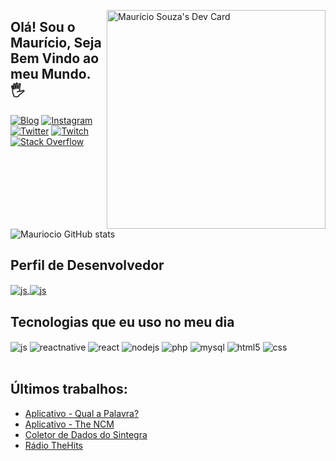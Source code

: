 <a href="https://app.daily.dev/mssoliveira"><img align="right" src="https://github.com/mssoliveira/mssoliveira/blob/main/devcard.svg" width="350" alt="Maurício Souza's Dev Card"/></a>

## Olá! Sou o Maurício, Seja Bem Vindo ao meu Mundo. 🖐️

[![Blog](https://img.shields.io/website?label=mauriciosouza.com.br&style=for-the-badge&url=https://mauriciosouza.com.br/)](https://mauriciosouza.com.br)
[![Instagram](https://img.shields.io/badge/Instagram-E4405F?style=for-the-badge&logo=instagram&logoColor=white)](https://www.instagram.com/_mauriciosouza/)
[![Twitter](https://img.shields.io/badge/Twitter-1DA1F2?style=for-the-badge&logo=twitter&logoColor=white)](https://twitter.com/mauricinsouza)
[![Twitch](https://img.shields.io/badge/Twitch-9146FF?style=for-the-badge&logo=twitch&logoColor=white)](https://www.twitch.tv/mauriicin/)
[![Stack Overflow](https://img.shields.io/badge/stackoverflow-916FF?style=for-the-badge&logo=stackoverflow&logoColor=white)](https://stackoverflow.com/users/11777214/maur%c3%adcio-souza)

![Mauriocio GitHub stats](https://github-readme-stats.vercel.app/api?username=mssoliveira&theme=dark&show_icons=true&count_private=true)


## Perfil de Desenvolvedor
<div style="display: inline_block">
  <a href="https://apps.apple.com/us/developer/mauricio-oliveira/id1675763974" target="_blank">
  <img align="center" alt="js" src="https://img.shields.io/badge/Apple-FFFFFF?style=for-the-badge&logo=apple&logoColor=black" />
  </a>
  <a href="https://play.google.com/store/apps/dev?id=8532575680035803312&hl=pt_BR&gl=US" target="_blank">
  <img align="center" alt="js" src="https://img.shields.io/badge/Android-FFFFFF?style=for-the-badge&logo=android&logoColor=black" />
  </a>
</div>

## Tecnologias que eu uso no meu dia

<div style="display: inline_block">
  <img align="center" alt="js" src="https://img.shields.io/badge/JavaScript-F7DF1E?style=for-the-badge&logo=javascript&logoColor=black" />
  <img align="center" alt="reactnative" src="https://img.shields.io/badge/React_Native-20232A?style=for-the-badge&logo=react&logoColor=61DAFB" />
  <img align="center" alt="react" src="https://img.shields.io/badge/React-20232A?style=for-the-badge&logo=react&logoColor=61DAFB" />
  <img align="center" alt="nodejs" src="https://img.shields.io/badge/Node.js-43853D?style=for-the-badge&logo=node.js&logoColor=white" />
  <img align="center" alt="php" src="https://img.shields.io/badge/PHP-777BB4?style=for-the-badge&logo=php&logoColor=white" />
  <img align="center" alt="mysql" src="https://img.shields.io/badge/MySQL-00000F?style=for-the-badge&logo=mysql&logoColor=white" />
  <img align="center" alt="html5" src="https://img.shields.io/badge/HTML5-E34F26?style=for-the-badge&logo=html5&logoColor=white" />
  <img align="center" alt="css" src="https://img.shields.io/badge/CSS3-1572B6?style=for-the-badge&logo=css3&logoColor=white" />
</div>

<br/>

## Últimos trabalhos:
- [Aplicativo - Qual a Palavra?](https://apps.apple.com/app/id6446209755)<br/>
- [Aplicativo - The NCM](https://play.google.com/store/apps/details?id=com.mauriciosouza.thencm&hl=pt_BR&gl=US)<br/>
- [Coletor de Dados do Sintegra](https://github.com/mauriicin/raspagem-de-dados-sintegra)<br/>
- [Rádio TheHits](https://github.com/mauriicin/Radio-The-Hits)<br/>
